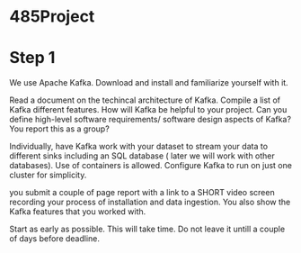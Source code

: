 # 485Project

# Step 1
We use Apache Kafka. Download and install and familiarize yourself with it.  

Read a document on the techincal architecture of Kafka.  Compile a list of Kafka different features. How will Kafka be helpful to your project. Can you define high-level  software requirements/ software design  aspects of Kafka? You report this as a group? 

Individually, have Kafka  work with your dataset to stream your data to different sinks including an   SQL database ( later we will work with other databases).   Use of containers is allowed.  Configure Kafka to run on just one cluster for simplicity.

you submit a couple of page report with  a link to a  SHORT video screen recording  your process of installation and data ingestion.  You also show the Kafka features  that you worked with.   

Start as early as possible. This will take time. Do not leave it untill a couple of days before deadline. 
